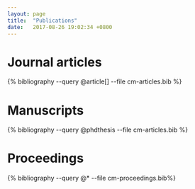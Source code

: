 ```yaml
---
layout: page
title:  "Publications"
date:   2017-08-26 19:02:34 +0800
---
```



# Journal articles

{% bibliography --query @article[] --file cm-articles.bib %}

# Manuscripts

{% bibliography --query @phdthesis --file cm-articles.bib %}

# Proceedings
{% bibliography --query @* --file cm-proceedings.bib%}
